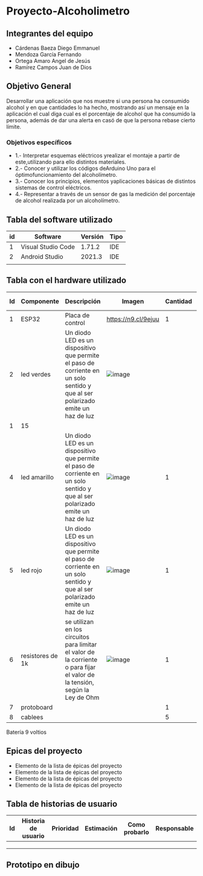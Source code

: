 # Proyecto-Alcoholimetro

## Integrantes del equipo
- Cárdenas Baeza Diego Emmanuel
- Mendoza García Fernando
- Ortega Amaro Angel de Jesús
- Ramírez Campos Juan de Dios

## Objetivo General
Desarrollar una aplicación que nos muestre si una persona ha consumido alcohol y en que cantidades lo ha hecho, mostrando así un mensaje en la aplicación el cual diga cual es el porcentaje de alcohol que ha consumido la persona, además de dar una alerta en casó de que la persona rebase cierto límite.

### Objetivos específicos
- 1.- Interpretar esquemas eléctricos yrealizar el montaje a partir de este,utilizando para ello distintos materiales.
- 2.- Conocer y utilizar los códigos deArduino Uno para el óptimofuncionamiento del alcoholímetro.
- 3.- Conocer los principios, elementos yaplicaciones básicas de distintos sistemas de control eléctricos.
- 4.- Representar a través de un sensor de gas la medición del porcentaje de alcohol realizada por un alcoholímetro.

## Tabla del software utilizado
| id |  Software          |  Versión  |  Tipo  |
|----|--------------------|-----------|--------|
|  1 | Visual Studio Code |  1.71.2   |  IDE   |
|  2 | Android Studio     |  2021.3   |  IDE   |
|    |                    |           |        |

## Tabla con el hardware utilizado
| Id | Componente | Descripción |                                          Imagen                                                   | Cantidad | Costo total |
|----|------------|-------------|---------------------------------------------------------------------------------------------------|----------|-------------|
| 1  |   ESP32    |Placa de control|   https://n9.cl/9ejuu                                                                          |   1      |   165       
| 2  |led verdes  |Un diodo LED es un dispositivo que permite el paso de corriente en un solo sentido y que al ser polarizado emite un haz de luz |![image](https://user-images.githubusercontent.com/99991865/192932983-84794e7e-a316-4e55-825b-cfb9cd3e808a.png)
|   1      |   15          |
| 4  |led amarillo|Un diodo LED es un dispositivo que permite el paso de corriente en un solo sentido y que al ser polarizado emite un haz de luz|![image](https://user-images.githubusercontent.com/99991865/192933020-9a90e9b7-8c89-410f-a89d-7dc7f99814ef.png)|   1      |      15     |
| 5  |led rojo    |Un diodo LED es un dispositivo que permite el paso de corriente en un solo sentido y que al ser polarizado emite un haz de luz|![image](https://user-images.githubusercontent.com/99991865/192933021-f55b80cb-b9ae-44ac-99c5-23cd6ff9bc79.png)|   1      |      15     |
| 6  |resistores de 1k|se utilizan en los circuitos para limitar el valor de la corriente o para fijar el valor de la tensión, según la Ley de Ohm|![image](https://user-images.githubusercontent.com/99991865/192933039-0b857725-d306-4ced-ae16-679589196f19.png)|   1      |             |
| 7  |protoboard  |             |                                                                                                   |   1      |             |
| 8  |cablees     |             |                                                                                                   |   5      |             |

Batería 9 voltios
## Epicas del proyecto
- Elemento de la lista de épicas del proyecto
- Elemento de la lista de épicas del proyecto
- Elemento de la lista de épicas del proyecto
- Elemento de la lista de épicas del proyecto

## Tabla de historias de usuario
| Id | Historia de usuario | Prioridad | Estimación | Como probarlo | Responsable |
|----|---------------------|-----------|------------|---------------|-------------|
|    |                     |           |            |               |             |
|    |                     |           |            |               |             |
|    |                     |           |            |               |             |

## Prototipo en dibujo

